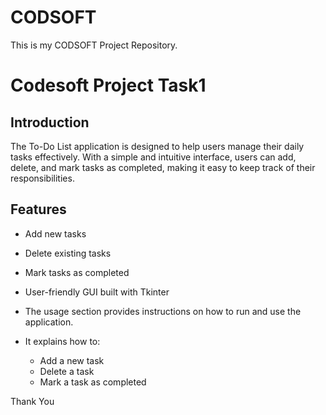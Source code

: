 # CODSOFT
This is my CODSOFT Project Repository.

# Codesoft Project Task1
## Introduction
The To-Do List application is designed to help users manage their daily tasks effectively. With a simple and intuitive interface, users can add, delete, and mark tasks as completed, making it easy to keep track of their responsibilities.

## Features
- Add new tasks
- Delete existing tasks
- Mark tasks as completed
- User-friendly GUI built with Tkinter

- The usage section provides instructions on how to run and use the application.
- It explains how to:
    - Add a new task
    - Delete a task
    - Mark a task as completed

Thank You
